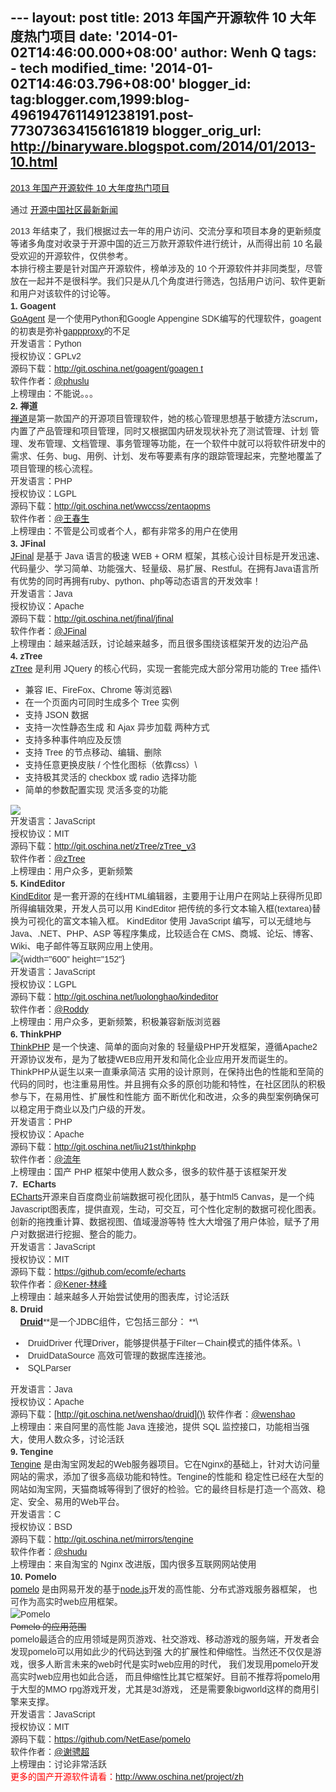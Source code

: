 --- layout: post title: 2013 年国产开源软件 10 大年度热门项目 date:
'2014-01-02T14:46:00.000+08:00' author: Wenh Q tags: - tech
modified\_time: '2014-01-02T14:46:03.796+08:00' blogger\_id:
tag:blogger.com,1999:blog-4961947611491238191.post-773073634156161819
blogger\_orig\_url: http://binaryware.blogspot.com/2014/01/2013-10.html
---
<div dir="ltr">

<div dir="ltr" style="color: #303030; font-family: arial,sans-serif;">

[2013 年国产开源软件 10
大年度热门项目](http://www.oschina.net/news/47438/2013-top-10-hot-projects-in-china)

</div>

<div
style="color: #303030; font-family: arial,sans-serif; margin-top: 15px;">

通过 [开源中国社区最新新闻](http://www.oschina.net/?from=rss)

</div>

<div dir="ltr"
style="color: #303030; font-family: arial,sans-serif; font-size: 14px; line-height: 20px; margin-top: 15px;">

2013
年结束了，我们根据过去一年的用户访问、交流分享和项目本身的更新频度等诸多角度对收录于开源中国的近三万款开源软件进行统计，从而得出前
10 名最受欢迎的开源软件，仅供参考。\
本排行榜主要是针对国产开源软件，榜单涉及的 10
个开源软件并非同类型，尽管放在一起并不是很科学。我们只是从几个角度进行筛选，包括用户访问、软件更新和用户对该软件的讨论等。\
**1. Goagent**\
[GoAgent](http://www.oschina.net/p/goagent) 是一个使用Python和Google
Appengine
SDK编写的代理软件，goagent的初衷是弥补[gappproxy](http://www.oschina.net/p/gappproxy)的不足\
开发语言：Python\
授权协议：GPLv2\
源码下载：[http://git.oschina.net/goagent/goagen
t](http://git.oschina.net/goagent/goagent)\
软件作者：[@phuslu](http://my.oschina.net/phus)\
上榜理由：不能说。。。\
**2. 禅道**\
[禅道](http://www.oschina.net/p/zentaopms)是第一款国产的开源项目管理软件，她的核心管理思想基于敏捷方法scrum，内置了产品管理和项目管理，同时又根据国内研发现状补充了测试管理、计划
管理、发布管理、文档管理、事务管理等功能，在一个软件中就可以将软件研发中的需求、任务、bug、用例、计划、发布等要素有序的跟踪管理起来，完整地覆盖了项目管理的核心流程。\
开发语言：PHP\
授权协议：LGPL\
源码下载：<http://git.oschina.net/wwccss/zentaopms>\
软件作者：[@王春生](http://my.oschina.net/easysoft)\
上榜理由：不管是公司或者个人，都有非常多的用户在使用\
**3. JFinal**\
[JFinal](http://www.oschina.net/p/jfinal) 是基于 Java 语言的极速 WEB +
ORM
框架，其核心设计目标是开发迅速、代码量少、学习简单、功能强大、轻量级、易扩展、Restful。在拥有Java语言所有优势的同时再拥有ruby、python、php等动态语言的开发效率！\
开发语言：Java\
授权协议：Apache\
源码下载：<http://git.oschina.net/jfinal/jfinal>\
软件作者：[@JFinal](http://my.oschina.net/jfinal)\
上榜理由：越来越活跃，讨论越来越多，而且很多围绕该框架开发的边沿产品\
**4. zTree**\
[zTree](http://www.oschina.net/p/ztree) 是利用 JQuery
的核心代码，实现一套能完成大部分常用功能的 Tree 插件\
-   兼容 IE、FireFox、Chrome 等浏览器\
-   在一个页面内可同时生成多个 Tree 实例
-   支持 JSON 数据
-   支持一次性静态生成 和 Ajax 异步加载 两种方式
-   支持多种事件响应及反馈
-   支持 Tree 的节点移动、编辑、删除
-   支持任意更换皮肤 / 个性化图标（依靠css）\
-   支持极其灵活的 checkbox 或 radio 选择功能
-   简单的参数配置实现 灵活多变的功能

![](http://static.oschina.net/uploads/space/2011/0703/155025_2fH2_12.png)\
开发语言：JavaScript\
授权协议：MIT\
源码下载：<http://git.oschina.net/zTree/zTree_v3>\
软件作者：[@zTree](http://my.oschina.net/dyhunter)\
上榜理由：用户众多，更新频繁\
**5. KindEditor**\
[KindEditor](http://www.oschina.net/p/kindeditor) 是一套开源的在线HTML编辑器，主要用于让用户在网站上获得所见即所得编辑效果，开发人员可以用
KindEditor 把传统的多行文本输入框(textarea)替换为可视化的富文本输入框。
KindEditor 使用 JavaScript 编写，可以无缝地与 Java、.NET、PHP、ASP
等程序集成，比较适合在
CMS、商城、论坛、博客、Wiki、电子邮件等互联网应用上使用。\
![](http://static.oschina.net/uploads/space/2011/1211/151206_Ku7F_96323.gif){width="600"
height="152"}\
开发语言：JavaScript\
授权协议：LGPL\
源码下载：<http://git.oschina.net/luolonghao/kindeditor>\
软件作者：[@Roddy](http://my.oschina.net/luolonghao)\
上榜理由：用户众多，更新频繁，积极兼容新版浏览器\
**6. ThinkPHP**\
[ThinkPHP](http://www.oschina.net/p/thinkphp) 是一个快速、简单的面向对象的
轻量级PHP开发框架，遵循Apache2开源协议发布，是为了敏捷WEB应用开发和简化企业应用开发而诞生的。ThinkPHP从诞生以来一直秉承简洁
实用的设计原则，在保持出色的性能和至简的代码的同时，也注重易用性。并且拥有众多的原创功能和特性，在社区团队的积极参与下，在易用性、扩展性和性能方
面不断优化和改进，众多的典型案例确保可以稳定用于商业以及门户级的开发。\
开发语言：PHP\
授权协议：Apache\
源码下载：<http://git.oschina.net/liu21st/thinkphp>\
软件作者：[@流年](http://my.oschina.net/thinkphp)\
上榜理由：国产 PHP 框架中使用人数众多，很多的软件基于该框架开发\
**7.  ECharts**\
[ECharts](http://www.oschina.net/p/echarts)开源来自百度商业前端数据可视化团队，基于html5
Canvas，是一个纯Javascript图表库，提供直观，生动，可交互，可个性化定制的数据可视化图表。创新的拖拽重计算、数据视图、值域漫游等特
性大大增强了用户体验，赋予了用户对数据进行挖掘、整合的能力。\
开发语言：JavaScript\
授权协议：MIT\
源码下载：<https://github.com/ecomfe/echarts>\
软件作者：[@Kener-林峰](http://my.oschina.net/kener)\
上榜理由：越来越多人开始尝试使用的图表库，讨论活跃\
**8. Druid**\
   
[**Druid**](http://www.oschina.net/p/druid)**是一个JDBC组件，它包括三部分： **\
-    DruidDriver 代理Driver，能够提供基于Filter－Chain模式的插件体系。\
-    DruidDataSource 高效可管理的数据库连接池。 
-    SQLParser 

开发语言：Java\
授权协议：Apache\
源码下载：[http://git.oschina.net/wenshao/druid]()\
软件作者：[@wenshao](http://my.oschina.net/wenshao)\
上榜理由：来自阿里的高性能 Java 连接池，提供 SQL
监控接口，功能相当强大，使用人数众多，讨论活跃\
**9. Tengine**\
[Tengine](http://www.oschina.net/p/tengine) 是由淘宝网发起的Web服务器项目。它在Nginx的基础上，针对大访问量网站的需求，添加了很多高级功能和特性。Tengine的性能和
稳定性已经在大型的网站如淘宝网，天猫商城等得到了很好的检验。它的最终目标是打造一个高效、稳定、安全、易用的Web平台。\
开发语言：C\
授权协议：BSD\
源码下载：<http://git.oschina.net/mirrors/tengine>\
软件作者：[@shudu](http://my.oschina.net/zhuzhaoyuan)\
上榜理由：来自淘宝的 Nginx 改进版，国内很多互联网网站使用\
**10. Pomelo**\
[pomelo](http://www.oschina.net/p/pomelo) 是由网易开发的基于[node.js](http://www.oschina.net/p/nodejs)开发的高性能、分布式游戏服务器框架，
也可作为高实时web应用框架。\
![Pomelo](http://static.oschina.net/uploads/img/201211/20113154_UeAJ.png)\
~~Pomelo 的应用范围~~\
pomelo最适合的应用领域是网页游戏、社交游戏、移动游戏的服务端，开发者会发现pomelo可以用如此少的代码达到强
大的扩展性和伸缩性。当然还不仅仅是游戏，很多人断言未来的web时代是实时web应用的时代，
我们发现用pomelo开发高实时web应用也如此合适，
而且伸缩性比其它框架好。目前不推荐将pomelo用于大型的MMO
rpg游戏开发，尤其是3d游戏， 还是需要象bigworld这样的商用引擎来支撑。\
开发语言：JavaScript\
授权协议：MIT\
源码下载：<https://github.com/NetEase/pomelo>\
软件作者：[@谢骋超](http://my.oschina.net/xiecc)\
上榜理由：讨论非常活跃\
<span
style="color: red;">更多的国产开源软件请看：</span><http://www.oschina.net/project/zh>

</div>

</div>

